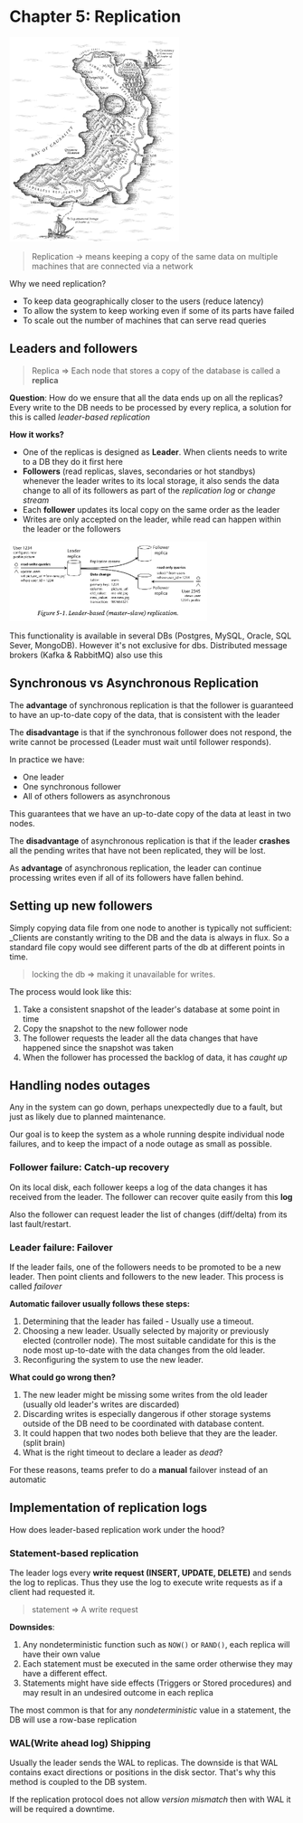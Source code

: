 # Chapter 5: Replication
<img tag="chapter 5 map" src="img/ch5.png" width="300px">

> Replication -> means keeping a copy of the same data on multiple machines that are connected via a network

Why we need replication?
- To keep data geographically closer to the users (reduce latency)
- To allow the system to keep working even if some of its parts have failed
- To scale out the number of machines that can serve read queries

## Leaders and followers
> Replica => Each node that stores a copy of the database is called a **replica**

**Question**: How do we ensure that all the data ends up on all the replicas?
Every write to the DB needs to be processed by every replica, a solution for this is called _leader-based replication_

**How it works?**
- One of the replicas is designed as **Leader**. When clients needs to write to a DB they do it first here
- **Followers** (read replicas, slaves, secondaries or hot standbys) whenever the leader writes to its local storage, it also sends the data change to all of its followers as part of the _replication log_ or _change stream_
- Each **follower** updates its local copy on the same order as the leader
- Writes are only accepted on the leader, while read can happen within the leader or the followers

<img tag="chapter 5 replica" src="img/ch5-replica.png" width="350px">

This functionality is available in several DBs (Postgres, MySQL, Oracle, SQL Sever, MongoDB). However it's not exclusive for dbs. Distributed message brokers (Kafka & RabbitMQ) also use this

## Synchronous vs Asynchronous Replication
The **advantage** of synchronous replication is that the follower is guaranteed to have an up-to-date copy of the data, that is consistent with the leader

The **disadvantage** is that if the synchronous follower does not respond, the write cannot be processed (Leader must wait until follower responds).

In practice we have:
- One leader
- One synchronous follower
- All of others followers as asynchronous

This guarantees that we have an up-to-date copy of the data at least in two nodes.

The **disadvantage** of asynchronous replication is that if the leader **crashes** all the pending writes that have not been replicated, they will be lost.

As **advantage** of asynchronous replication, the leader can continue processing writes even if all of its followers have fallen behind.

## Setting up new followers
Simply copying data file from one node to another is typically not sufficient: _Clients are constantly writing to the DB and the data is always in flux. So a standard file copy would see different parts of the db at different points in time.

> locking the db => making it unavailable for writes.

The process would look like this:
1. Take a consistent snapshot of the leader's database at some point in time
2. Copy the snapshot to the new follower node
3. The follower requests the leader all the data changes that have happened since the snapshot was taken
4. When the follower has processed the backlog of data, it has _caught up_

## Handling nodes outages
Any in the system can go down, perhaps unexpectedly due to a fault, but just as likely due to planned maintenance.

Our goal is to keep the system as a whole running despite individual node failures, and to keep the impact of a node outage as small as possible.

### Follower failure: Catch-up recovery
On its local disk, each follower keeps a log of the data changes it has received from the leader. The follower can recover quite easily from this **log**

Also the follower can request leader the list of changes (diff/delta) from its last fault/restart.

### Leader failure: Failover
If the leader fails, one of the followers needs to be promoted to be a new leader. Then point clients and followers to the new leader. This process is called _failover_

**Automatic failover usually follows these steps:**
1. Determining that the leader has failed - Usually use a timeout.
2. Choosing a new leader. Usually selected by majority or previously elected (controller node). The most suitable candidate for this is the node most up-to-date with the data changes from the old leader.
3. Reconfiguring the system to use the new leader.

**What could go wrong then?**
1. The new leader might be missing some writes from the old leader (usually old leader's writes are discarded)
2. Discarding writes is especially dangerous if other storage systems outside of the DB need to be coordinated with database content.
3. It could happen that two nodes both believe that they are the leader. (split brain)
4. What is the right timeout to declare a leader as _dead_? 

For these reasons, teams prefer to do a **manual** failover instead of an automatic

## Implementation of replication logs
How does leader-based replication work under the hood?

### Statement-based replication
The leader logs every **write request (INSERT, UPDATE, DELETE)** and sends the log to replicas. Thus they use the log to execute write requests as if a client had requested it.

> statement => A write request

**Downsides**:
1. Any nondeterministic function such as `NOW()` or `RAND()`, each replica will have their own value
2. Each statement must be executed in the same order otherwise they may have a different effect.
3. Statements might have side effects (Triggers or Stored procedures) and may result in an undesired outcome in each replica

The most common is that for any _nondeterministic_ value in a statement, the DB will use a row-base replication

### WAL(Write ahead log) Shipping
Usually the leader sends the WAL to replicas. The downside is that WAL contains exact directions or positions in the disk sector. That's why this method is coupled to the DB system.

If the replication protocol does not allow _version mismatch_ then with WAL it will be required a downtime.


